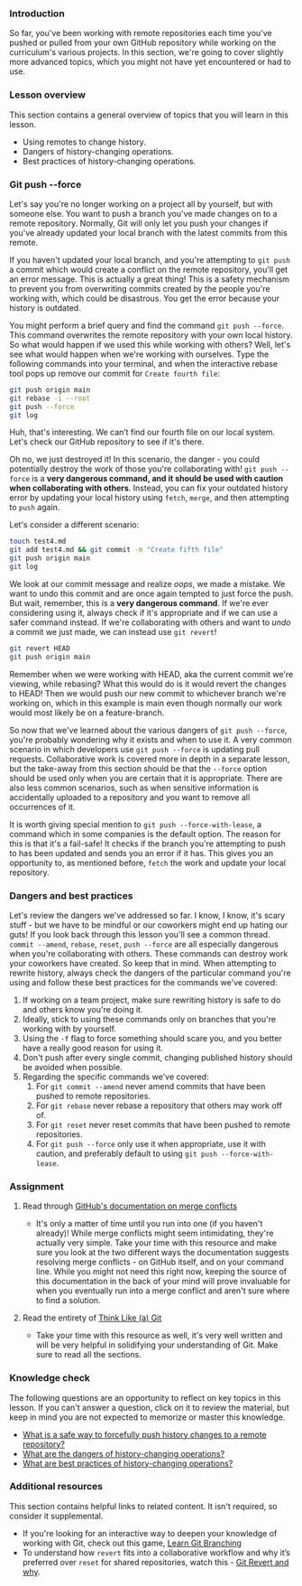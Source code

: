 ### Introduction  

So far, you've been working with remote repositories each time you've pushed or pulled from your own GitHub repository while working on the curriculum's various projects. In this section, we're going to cover  slightly more advanced topics, which you might not have yet encountered or had to use.

### Lesson overview

This section contains a general overview of topics that you will learn in this lesson.

- Using remotes to change history.
- Dangers of history-changing operations.
- Best practices of history-changing operations.

### Git push -\-force

Let's say you're no longer working on a project all by yourself, but with someone else. You want to push a branch you've made changes on to a remote repository. Normally, Git will only let you push your changes if you've already updated your local branch with the latest commits from this remote.

If you haven't updated your local branch, and you're attempting to `git push` a commit which would create a conflict on the remote repository, you'll get an error message. This is actually a great thing! This is a safety mechanism to prevent you from overwriting commits created by the people you're working with, which could be disastrous. You get the error because your history is outdated.

You might perform a brief query and find the command `git push --force`. This command overwrites the remote repository with your own local history. So what would happen if we used this while working with others? Well, let's see what would happen when we're working with ourselves. Type the following commands into your terminal, and when the interactive rebase tool pops up remove our commit for `Create fourth file`:

```bash
git push origin main
git rebase -i --root
git push --force
git log
```

Huh, that's interesting. We can’t find our fourth file on our local system. Let's check our GitHub repository to see if it's there.

Oh no, we just destroyed it!  In this scenario, the danger - you could potentially destroy the work of those you're collaborating with! `git push --force` is a **very dangerous command, and it should be used with caution when collaborating with others**. Instead, you can fix your outdated history error by updating your local history using `fetch`, `merge`, and then attempting to `push` again.

Let's consider a different scenario:

```bash
touch test4.md
git add test4.md && git commit -m "Create fifth file"
git push origin main
git log
```

We look at our commit message and realize *oops*, we made a mistake. We want to undo this commit and are once again tempted to just force the push. But wait, remember, this is a **very dangerous command**. If we're ever considering using it, always check if it's appropriate and if we can use a safer command instead. If we're collaborating with others and want to *undo* a commit we just made, we can instead use `git revert`!

```bash
git revert HEAD
git push origin main
```

Remember when we were working with HEAD, aka the current commit we're viewing, while rebasing? What this would do is it would revert the changes to HEAD! Then we would push our new commit to whichever branch we're working on, which in this example is main even though normally our work would most likely be on a feature-branch.

So now that we've learned about the various dangers of `git push --force`, you're probably wondering why it exists and when to use it. A very common scenario in which developers use `git push --force` is updating pull requests. Collaborative work is covered more in depth in a separate lesson, but the take-away from this section should be that the `--force` option should be used only when you are certain that it is appropriate. There are also less common scenarios, such as when sensitive information is accidentally uploaded to a repository and you want to remove all occurrences of it.

<span id='force-with-lease'>It is worth giving special mention to `git push --force-with-lease`</span>, a command which in some companies is the default option. The reason for this is that it's a fail-safe! It checks if the branch you're attempting to push to has been updated and sends you an error if it has. This gives you an opportunity to, as mentioned before, `fetch` the work and update your local repository.

### Dangers and best practices

Let's review the dangers we've addressed so far. I know, I know, it's scary stuff - but we have to be mindful or our coworkers might end up hating our guts! If you look back through this lesson you'll see a common thread. `commit --amend`, `rebase`, `reset`, `push --force` are all especially dangerous when you're collaborating with others. <span id='dangers'>These commands can destroy work your coworkers have created</span>. So keep that in mind. When attempting to rewrite history, always check the dangers of the particular command you're using and follow these best practices for the commands we've covered:

<span id='best-practices'></span>

1. If working on a team project, make sure rewriting history is safe to do and others know you're doing it.
1. Ideally, stick to using these commands only on branches that you're working with by yourself.
1. Using the `-f` flag to force something should scare you, and you better have a really good reason for using it.
1. Don't push after every single commit, changing published history should be avoided when possible.
1. Regarding the specific commands we've covered:
    1. For `git commit --amend` never amend commits that have been pushed to remote repositories.
    1. For `git rebase` never rebase a repository that others may work off of.
    1. For `git reset` never reset commits that have been pushed to remote repositories.
    1. For `git push --force` only use it when appropriate, use it with caution, and preferably default to using `git push --force-with-lease`.

### Assignment

<div class="lesson-content__panel" markdown="1">

1. Read through [GitHub's documentation on merge conflicts](https://docs.github.com/en/pull-requests/collaborating-with-pull-requests/addressing-merge-conflicts/about-merge-conflicts)
    - It's only a matter of time until you run into one (if you haven't already)! While merge conflicts might seem intimidating, they're actually very simple. Take your time with this resource and make sure you look at the two different ways the documentation suggests resolving merge conflicts - on GitHub itself, and on your command line. While you might not need this right now, keeping the source of this documentation in the back of your mind will prove invaluable for when you eventually run into a merge conflict and aren't sure where to find a solution.

1. Read the entirety of [Think Like (a) Git](https://think-like-a-git.net/sections/about-this-site.html)
    - Take your time with this resource as well, it's very well written and will be very helpful in solidifying your understanding of Git. Make sure to read all the sections.

</div>

### Knowledge check

The following questions are an opportunity to reflect on key topics in this lesson. If you can't answer a question, click on it to review the material, but keep in mind you are not expected to memorize or master this knowledge.

- [What is a safe way to forcefully push history changes to a remote repository?](#force-with-lease)
- [What are the dangers of history-changing operations?](#dangers)
- [What are best practices of history-changing operations?](#best-practices)

### Additional resources

This section contains helpful links to related content. It isn't required, so consider it supplemental.

- If you're looking for an interactive way to deepen your knowledge of working with Git, check out this game, [Learn Git Branching](https://learngitbranching.js.org/)
- To understand how `revert` fits into a collaborative workflow and why it’s preferred over `reset` for shared repositories, watch this - [Git Revert and why](https://www.youtube.com/watch?v=iIaM7j3tMuk).
